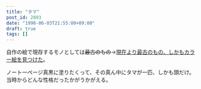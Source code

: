 ```yaml
---
title: "タマ"
post_id: 2893
date: "1990-06-03T21:55:00+09:00"
draft: true
tags: []
---
```



自作の絵で現存するモノとしては~~最古のもの~~→[現在より最古のもの、しかもカラー絵を見つけた](../../1986/06/13-dad.md)。

ノート一ページ真黒に塗りたくって、その真ん中にタマが一匹、しかも頭だけ。当時からどんな性格だったかがうかがえる。
